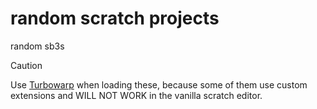 # random scratch projects

random sb3s

> [!CAUTION]
> Use [Turbowarp](https://turbowarp.org) when loading these, because some of them use custom extensions and WILL NOT WORK in the vanilla scratch editor.
